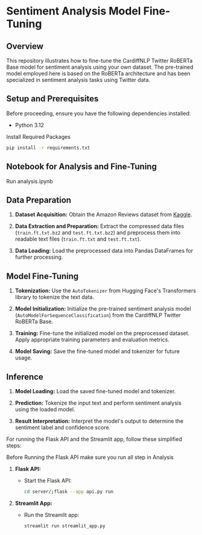 # Sentiment Analysis Model Fine-Tuning 

## Overview

This repository illustrates how to fine-tune the CardiffNLP Twitter RoBERTa Base model for sentiment analysis using your own dataset. The pre-trained model employed here is based on the RoBERTa architecture and has been specialized in sentiment analysis tasks using Twitter data.

## Setup and Prerequisites

Before proceeding, ensure you have the following dependencies installed:

- Python 3.12

Install Required Packages

```bash
pip install -r requirements.txt
```

## Notebook for Analysis and Fine-Tuning
Run analysis.ipynb

## Data Preparation

1. **Dataset Acquisition:** Obtain the Amazon Reviews dataset from [Kaggle](https://www.kaggle.com/datasets/bittlingmayer/amazonreviews).

2. **Data Extraction and Preparation:** Extract the compressed data files (`train.ft.txt.bz2` and `test.ft.txt.bz2`) and preprocess them into readable text files (`train.ft.txt` and `test.ft.txt`).

3. **Data Loading:** Load the preprocessed data into Pandas DataFrames for further processing.

## Model Fine-Tuning

1. **Tokenization:** Use the `AutoTokenizer` from Hugging Face's Transformers library to tokenize the text data.

2. **Model Initialization:** Initialize the pre-trained sentiment analysis model (`AutoModelForSequenceClassification`) from the CardiffNLP Twitter RoBERTa Base.

3. **Training:** Fine-tune the initialized model on the preprocessed dataset. Apply appropriate training parameters and evaluation metrics.

4. **Model Saving:** Save the fine-tuned model and tokenizer for future usage.

## Inference

1. **Model Loading:** Load the saved fine-tuned model and tokenizer.

2. **Prediction:** Tokenize the input text and perform sentiment analysis using the loaded model.

3. **Result Interpretation:** Interpret the model's output to determine the sentiment label and confidence score.

For running the Flask API and the Streamlit app, follow these simplified steps:

Before Running the Flask API make sure you run all step in Analysis

1. **Flask API:**

   - Start the Flask API:

     ```bash
     cd server/;flask --app api.py run
     ```

2. **Streamlit App:**

   - Run the Streamlit app:

     ```bash
     streamlit run streamlit_app.py
     ```